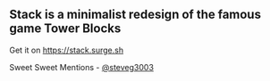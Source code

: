 ## Stack is a minimalist redesign of the famous game Tower Blocks

Get it on https://stack.surge.sh

[](/game.png)

Sweet Sweet Mentions - [@steveg3003](https://twitter.com/steveg3003)

